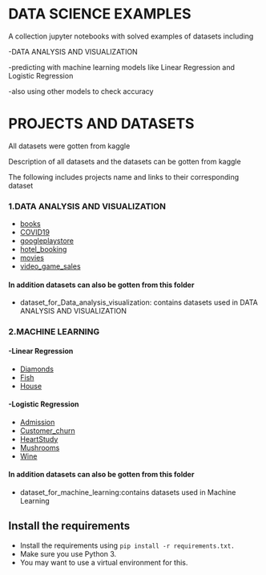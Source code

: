 # DATA SCIENCE EXAMPLES

A collection jupyter notebooks with solved examples of datasets including 

-DATA ANALYSIS AND VISUALIZATION

-predicting with machine learning models like Linear Regression and Logistic Regression

-also using other models to check accuracy


# PROJECTS AND DATASETS
All datasets were gotten from kaggle

Description of all datasets and the datasets can be gotten from kaggle

The following includes projects name and links to their corresponding dataset
### 1.DATA ANALYSIS AND VISUALIZATION

* [books](https://www.kaggle.com/jealousleopard/goodreadsbooks)
* [COVID19](https://www.kaggle.com/kimjihoo/coronavirusdataset)
* [googleplaystore](https://www.kaggle.com/lava18/google-play-store-apps)
* [hotel_booking](https://www.kaggle.com/jessemostipak/hotel-booking-demand)
* [movies](https://www.kaggle.com/tmdb/tmdb-movie-metadata#tmdb_5000_movies.csv)
* [video_game_sales](https://www.kaggle.com/gregorut/videogamesales)
#### In addition datasets can also be gotten from this folder
* dataset_for_Data_analysis_visualization: contains datasets used in DATA ANALYSIS AND VISUALIZATION
### 2.MACHINE LEARNING
#### -Linear Regression

* [Diamonds](https://www.kaggle.com/shivam2503/diamonds)
* [Fish](https://www.kaggle.com/aungpyaeap/fish-market)
* [House](https://www.kaggle.com/swathiachath/kc-housesales-data)

#### -Logistic Regression

* [Admission](https://www.kaggle.com/mohansacharya/graduate-admissions#Admission_Predict_Ver1.1.csv)
* [Customer_churn](https://www.kaggle.com/blastchar/telco-customer-churn)
* [HeartStudy](https://www.kaggle.com/amanajmera1/framingham-heart-study-dataset)
* [Mushrooms](https://www.kaggle.com/uciml/mushroom-classification)
* [Wine](https://www.kaggle.com/uciml/red-wine-quality-cortez-et-al-2009)
#### In addition datasets can also be gotten from this folder
* dataset_for_machine_learning:contains datasets used in Machine Learning

## Install the requirements
* Install the requirements using `pip install -r requirements.txt.`
* Make sure you use Python 3.
* You may want to use a virtual environment for this.




